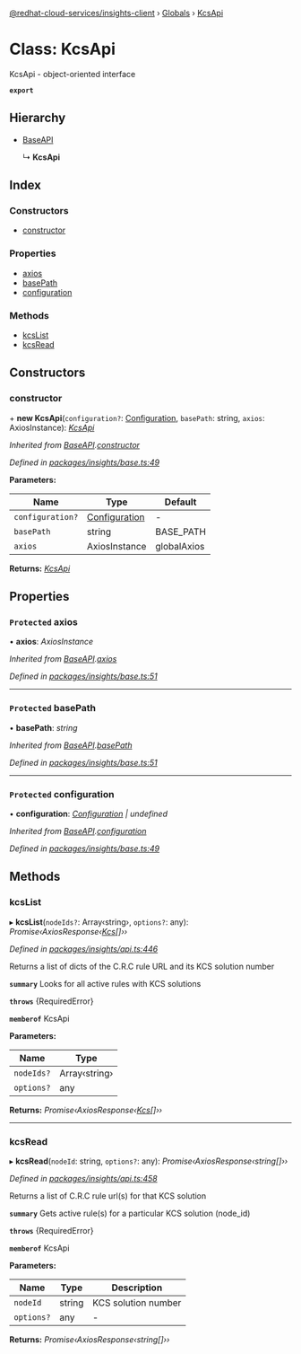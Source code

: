 [@redhat-cloud-services/insights-client](../README.md) › [Globals](../globals.md) › [KcsApi](kcsapi.md)

# Class: KcsApi

KcsApi - object-oriented interface

**`export`** 

## Hierarchy

* [BaseAPI](baseapi.md)

  ↳ **KcsApi**

## Index

### Constructors

* [constructor](kcsapi.md#constructor)

### Properties

* [axios](kcsapi.md#protected-axios)
* [basePath](kcsapi.md#protected-basepath)
* [configuration](kcsapi.md#protected-configuration)

### Methods

* [kcsList](kcsapi.md#kcslist)
* [kcsRead](kcsapi.md#kcsread)

## Constructors

###  constructor

\+ **new KcsApi**(`configuration?`: [Configuration](configuration.md), `basePath`: string, `axios`: AxiosInstance): *[KcsApi](kcsapi.md)*

*Inherited from [BaseAPI](baseapi.md).[constructor](baseapi.md#constructor)*

*Defined in [packages/insights/base.ts:49](https://github.com/RedHatInsights/javascript-clients/blob/master/packages/insights/base.ts#L49)*

**Parameters:**

Name | Type | Default |
------ | ------ | ------ |
`configuration?` | [Configuration](configuration.md) | - |
`basePath` | string | BASE_PATH |
`axios` | AxiosInstance | globalAxios |

**Returns:** *[KcsApi](kcsapi.md)*

## Properties

### `Protected` axios

• **axios**: *AxiosInstance*

*Inherited from [BaseAPI](baseapi.md).[axios](baseapi.md#protected-axios)*

*Defined in [packages/insights/base.ts:51](https://github.com/RedHatInsights/javascript-clients/blob/master/packages/insights/base.ts#L51)*

___

### `Protected` basePath

• **basePath**: *string*

*Inherited from [BaseAPI](baseapi.md).[basePath](baseapi.md#protected-basepath)*

*Defined in [packages/insights/base.ts:51](https://github.com/RedHatInsights/javascript-clients/blob/master/packages/insights/base.ts#L51)*

___

### `Protected` configuration

• **configuration**: *[Configuration](configuration.md) | undefined*

*Inherited from [BaseAPI](baseapi.md).[configuration](baseapi.md#protected-configuration)*

*Defined in [packages/insights/base.ts:49](https://github.com/RedHatInsights/javascript-clients/blob/master/packages/insights/base.ts#L49)*

## Methods

###  kcsList

▸ **kcsList**(`nodeIds?`: Array‹string›, `options?`: any): *Promise‹AxiosResponse‹[Kcs](../interfaces/kcs.md)[]››*

*Defined in [packages/insights/api.ts:446](https://github.com/RedHatInsights/javascript-clients/blob/master/packages/insights/api.ts#L446)*

Returns a list of dicts of the C.R.C rule URL and its KCS solution number

**`summary`** Looks for all active rules with KCS solutions

**`throws`** {RequiredError}

**`memberof`** KcsApi

**Parameters:**

Name | Type |
------ | ------ |
`nodeIds?` | Array‹string› |
`options?` | any |

**Returns:** *Promise‹AxiosResponse‹[Kcs](../interfaces/kcs.md)[]››*

___

###  kcsRead

▸ **kcsRead**(`nodeId`: string, `options?`: any): *Promise‹AxiosResponse‹string[]››*

*Defined in [packages/insights/api.ts:458](https://github.com/RedHatInsights/javascript-clients/blob/master/packages/insights/api.ts#L458)*

Returns a list of C.R.C rule url(s) for that KCS solution

**`summary`** Gets active rule(s) for a particular KCS solution (node_id)

**`throws`** {RequiredError}

**`memberof`** KcsApi

**Parameters:**

Name | Type | Description |
------ | ------ | ------ |
`nodeId` | string | KCS solution number |
`options?` | any | - |

**Returns:** *Promise‹AxiosResponse‹string[]››*
